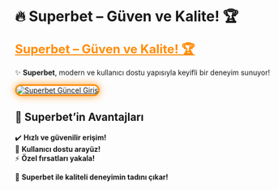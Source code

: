 # 🔥 Superbet – Güven ve Kalite! 🏆  

<a href="https://cutt.ly/SuperLink" title="Superbet Güncel Giriş" style="color: #ff8c00; font-size: 24px; font-weight: bold;">Superbet – Güven ve Kalite! 🏆</a>  

✨ **Superbet**, modern ve kullanıcı dostu yapısıyla keyifli bir deneyim sunuyor!  

<a href="https://cutt.ly/SuperLink" title="Superbet Güncel Giriş">  
<img src="https://i.ibb.co/BtMhhf6/g-venligiris.jpg" alt="Superbet Güncel Giriş" style="max-width: 100%; border: 3px solid #ff8c00; border-radius: 15px; box-shadow: 0px 0px 15px rgba(255, 140, 0, 0.8);">  
</a>  

## 🚀 Superbet’in Avantajları  
✔️ **Hızlı ve güvenilir erişim!**  
🎁 **Kullanıcı dostu arayüz!**  
⚡ **Özel fırsatları yakala!**  

💎 **Superbet ile kaliteli deneyimin tadını çıkar!**

